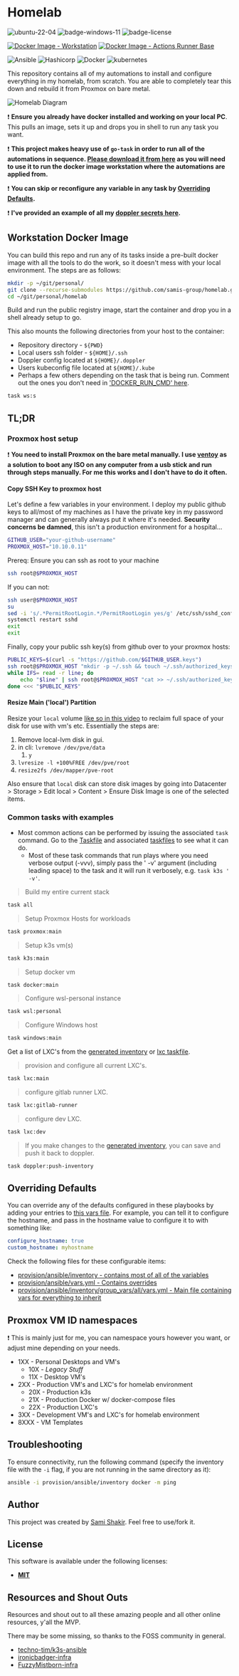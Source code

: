 # Homelab

![ubuntu-22-04](https://img.shields.io/badge/OS-Ubuntu%2022.04-blue)
![badge-windows-11](https://img.shields.io/badge/OS-Windows%2011%2021H2-blue)
![badge-license](https://img.shields.io/badge/License-MIT-informational)

[![Docker Image - Workstation](https://github.com/samis-group/homelab/actions/workflows/docker-image-workstation.yaml/badge.svg?branch=main)](https://github.com/samis-group/homelab/actions/workflows/docker-image-workstation.yaml)
[![Docker Image - Actions Runner Base](https://github.com/samis-group/homelab/actions/workflows/docker-image-actions-runner-base.yaml/badge.svg)](https://github.com/samis-group/homelab/actions/workflows/docker-image-actions-runner-base.yaml)

![Ansible](https://avatars.githubusercontent.com/u/1507452?s=200&v=4)
![Hashicorp](https://avatars.githubusercontent.com/u/761456?s=200&v=4)
![Docker](https://avatars.githubusercontent.com/u/38573177?s=200&v=4)
![kubernetes](https://avatars.githubusercontent.com/u/13629408?s=200&v=4)

This repository contains all of my automations to install and configure everything in my homelab, from scratch. You are able to completely tear this down and rebuild it from Proxmox on bare metal.

![Homelab Diagram](docs/assets/Homelab.png)

❗ **Ensure you already have docker installed and working on your local PC**. This pulls an image, sets it up and drops you in shell to run any task you want.

❗ **This project makes heavy use of `go-task` in order to run all of the automations in sequence. [Please download it from here](https://taskfile.dev/installation/) as you will need to use it to run the docker image workstation where the automations are applied from.**

❗ **You can skip or reconfigure any variable in any task by [Overriding Defaults](#overriding-defaults).**

❗ **I've provided an example of all my [doppler secrets here](docs/doppler_secrets_example.md).**

## Workstation Docker Image

You can build this repo and run any of its tasks inside a pre-built docker image with all the tools to do the work, so it doesn't mess with your local environment. The steps are as follows:

```bash
mkdir -p ~/git/personal/
git clone --recurse-submodules https://github.com/samis-group/homelab.git ~/git/personal/homelab
cd ~/git/personal/homelab
```

Build and run the public registry image, start the container and drop you in a shell already setup to go.

This also mounts the following directories from your host to the container:

- Repository directory - `${PWD}`
- Local users ssh folder - `${HOME}/.ssh`
- Doppler config located at `${HOME}/.doppler`
- Users kubeconfig file located at `${HOME}/.kube`
- Perhaps a few others depending on the task that is being run. Comment out the ones you don't need in ['DOCKER_RUN_CMD' here](https://gitlab.com/sami-group/homelab/-/blob/main/.taskfiles/Workstation.yml#L9).

```bash
task ws:s
```

## TL;DR

### Proxmox host setup

❗ **You need to install Proxmox on the bare metal manually. I use [ventoy](https://www.ventoy.net/en/index.html) as a solution to boot any ISO on any computer from a usb stick and run through steps manually. For me this works and I don't have to do it often.**

#### Copy SSH Key to proxmox host

Let's define a few variables in your environment. I deploy my public github keys to all/most of my machines as I have the private key in my password manager and can generally always put it where it's needed. **Security concerns be damned**, this isn't a production environment for a hospital...

```bash
GITHUB_USER="your-github-username"
PROXMOX_HOST="10.10.0.11"
```

Prereq: Ensure you can ssh as root to your machine

```bash
ssh root@$PROXMOX_HOST
```

If you can not:

```bash
ssh user@$PROXMOX_HOST
su
sed -i 's/.*PermitRootLogin.*/PermitRootLogin yes/g' /etc/ssh/sshd_config
systemctl restart sshd
exit
exit
```

Finally, copy your public ssh key(s) from github over to your proxmox hosts:

```bash
PUBLIC_KEYS=$(curl -s "https://github.com/$GITHUB_USER.keys")
ssh root@$PROXMOX_HOST "mkdir -p ~/.ssh && touch ~/.ssh/authorized_keys"
while IFS= read -r line; do
    echo "$line" | ssh root@$PROXMOX_HOST "cat >> ~/.ssh/authorized_keys"
done <<< "$PUBLIC_KEYS"
```

#### Resize Main ('local') Partition

Resize your `local` volume [like so in this video](https://youtu.be/_u8qTN3cCnQ?t=887) to reclaim full space of your disk for use with vm's etc. Essentially the steps are:

1. Remove local-lvm disk in gui.
2. in cli: `lvremove /dev/pve/data`
   1. `y`
3. `lvresize -l +100%FREE /dev/pve/root`
4. `resize2fs /dev/mapper/pve-root`

Also ensure that `local` disk can store disk images by going into Datacenter > Storage > Edit local > Content > Ensure Disk Image is one of the selected items.

### Common tasks with examples

- Most common actions can be performed by issuing the associated `task` command. Go to the [Taskfile](Taskfile.yml) and associated [taskfiles](.taskfiles/) to see what it can do.
  - Most of these task commands that run plays where you need verbose output (-vvv), simply pass the ' -v' argument (including leading space) to the task and it will run it verbosely, e.g. `task k3s ' -v'`.

> Build my entire current stack

```bash
task all
```

> Setup Proxmox Hosts for workloads

```bash
task proxmox:main
```

> Setup k3s vm(s)

```bash
task k3s:main
```

> Setup docker vm

```bash
task docker:main
```

> Configure wsl-personal instance

```bash
task wsl:personal
```

> Configure Windows host

```bash
task windows:main
```

Get a list of LXC's from the [generated inventory](provision/ansible/inventory/generated.yml) or [lxc taskfile](.taskfiles/Lxc.yml).

> provision and configure all current LXC's.

```bash
task lxc:main
```

> configure gitlab runner LXC.

```bash
task lxc:gitlab-runner
```

> configure dev LXC.

```bash
task lxc:dev
```

> If you make changes to the [generated inventory](provision/ansible/inventory/generated.yml), you can save and push it back to doppler.

```bash
task doppler:push-inventory
```

## Overriding Defaults

You can override any of the defaults configured in these playbooks by adding your entries to [this vars file](provision/ansible/vars.yml). For example, you can tell it to configure the hostname, and pass in the hostname value to configure it to with something like:

```yaml
configure_hostname: true
custom_hostname: myhostname
```

Check the following files for these configurable items:

- [provision/ansible/inventory - contains most of all of the variables](provision/ansible/inventory)
- [provision/ansible/vars.yml - Contains overrides](provision/ansible/vars.yml)
- [provision/ansible/inventory/group_vars/all/vars.yml - Main file containing vars for everything to inherit](provision/ansible/inventory/group_vars/all/vars.yml)

## Proxmox VM ID namespaces

❗ This is mainly just for me, you can namespace yours however you want, or adjust mine depending on your needs.

- 1XX - Personal Desktops and VM's
  - 10X - *Legacy Stuff*
  - 11X - Desktop VM's
- 2XX - Production VM's and LXC's for homelab environment
  - 20X - Production k3s
  - 21X - Production Docker w/ docker-compose files
  - 22X - Production LXC's
- 3XX - Development VM's and LXC's for homelab environment
- 8XXX - VM Templates

## Troubleshooting

To ensure connectivity, run the following command (specify the inventory file with the `-i` flag, if you are not running in the same directory as it):

```bash
ansible -i provision/ansible/inventory docker -m ping
```

## Author

This project was created by [Sami Shakir](https://www.linkedin.com/in/sami-shakir/). Feel free to use/fork it.

## License

This software is available under the following licenses:

- **[MIT](./LICENSE)**

## Resources and Shout Outs

Resources and shout out to all these amazing people and all other online resources, y'all the MVP.

There may be some missing, so thanks to the FOSS community in general.

- [techno-tim/k3s-ansible](https://github.com/techno-tim/k3s-ansible)
- [ironicbadger-infra](https://github.com/ironicbadger/infra)
- [FuzzyMistborn-infra](https://github.com/FuzzyMistborn/infra)
